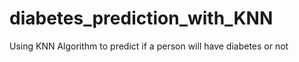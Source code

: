 # diabetes_prediction_with_KNN
Using KNN Algorithm to predict if a person will have diabetes or not
